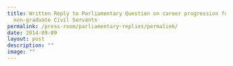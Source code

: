 ```yaml
---
title: Written Reply to Parliamentary Question on career progression for
  non‑graduate Civil Servants
permalink: /press-room/parliamentary-replies/permalink/
date: 2014-09-09
layout: post
description: ""
image: ""
---
```

